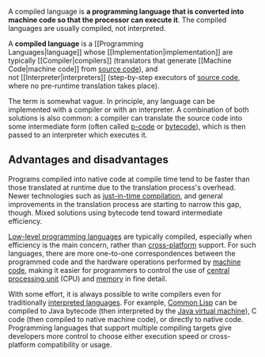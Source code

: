 A compiled language is **a programming language that is converted into machine code so that the processor can execute it**. The compiled languages are usually compiled, not interpreted.

A **compiled language** is a [[Programming Languages|language]] whose [[Implementation|implementation]] are typically [[Compiler|compilers]] (translators that generate [[Machine Code|machine code]] from [source code](https://en.wikipedia.org/wiki/Source_code "Source code")), and not [[Interpreter|interpreters]] (step-by-step executors of [source code](https://en.wikipedia.org/wiki/Source_code "Source code"), where no pre-runtime translation takes place).

The term is somewhat vague. In principle, any language can be implemented with a compiler or with an interpreter. A combination of both solutions is also common: a compiler can translate the source code into some intermediate form (often called [p-code](https://en.wikipedia.org/wiki/Byte_code "Byte code") or [bytecode](https://en.wikipedia.org/wiki/Bytecode "Bytecode")), which is then passed to an interpreter which executes it.

## Advantages and disadvantages

Programs compiled into native code at compile time tend to be faster than those translated at runtime due to the translation process's overhead. Newer technologies such as [just-in-time compilation](https://en.wikipedia.org/wiki/Just-in-time_compilation "Just-in-time compilation"), and general improvements in the translation process are starting to narrow this gap, though. Mixed solutions using bytecode tend toward intermediate efficiency.

[Low-level programming languages](https://en.wikipedia.org/wiki/Low-level_programming_language "Low-level programming language") are typically compiled, especially when efficiency is the main concern, rather than [cross-platform](https://en.wikipedia.org/wiki/Cross-platform "Cross-platform") support. For such languages, there are more one-to-one correspondences between the programmed code and the hardware operations performed by [machine code](https://en.wikipedia.org/wiki/Machine_code "Machine code"), making it easier for programmers to control the use of [central processing unit](https://en.wikipedia.org/wiki/Central_processing_unit "Central processing unit") (CPU) and [memory](https://en.wikipedia.org/wiki/Computer_memory "Computer memory") in fine detail.

With some effort, it is always possible to write compilers even for traditionally [interpreted languages](https://en.wikipedia.org/wiki/Interpreted_language "Interpreted language"). For example, [Common Lisp](https://en.wikipedia.org/wiki/Common_Lisp "Common Lisp") can be compiled to Java bytecode (then interpreted by the [Java virtual machine](https://en.wikipedia.org/wiki/Java_virtual_machine "Java virtual machine")), C code (then compiled to native machine code), or directly to native code. Programming languages that support multiple compiling targets give developers more control to choose either execution speed or cross-platform compatibility or usage.